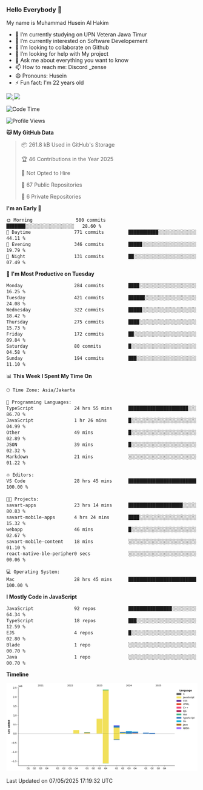 ### Hello Everybody 👋

My name is Muhammad Husein Al Hakim

- 🔭 I’m currently studying on UPN Veteran Jawa Timur
- 🌱 I’m currently interested on Software Developement
- 👯 I’m looking to collaborate on Github
- 🤔 I’m looking for help with My project
- 💬 Ask me about everything you want to know
- 📫 How to reach me: Discord _zense
- 😄 Pronouns: Husein
- ⚡ Fun fact: I'm 22 years old

<p align="left">
<a href="https://github.com/huseinhq">
  <img height="180em" src="https://github-readme-stats-eight-theta.vercel.app/api?username=huseinhq&show_icons=true&theme=algolia&include_all_commits=true&count_private=true"/>
  <img height="180em" src="https://github-readme-stats-eight-theta.vercel.app/api/top-langs/?username=huseinhq&layout=compact&langs_count=8&theme=algolia"/>
</a>
</p>

<!--START_SECTION:waka-->
![Code Time](http://img.shields.io/badge/Code%20Time-2%2C112%20hrs%2041%20mins-blue)

![Profile Views](http://img.shields.io/badge/Profile%20Views-1-blue)

**🐱 My GitHub Data** 

> 📦 261.8 kB Used in GitHub's Storage 
 > 
> 🏆 46 Contributions in the Year 2025
 > 
> 🚫 Not Opted to Hire
 > 
> 📜 67 Public Repositories 
 > 
> 🔑 6 Private Repositories 
 > 
**I'm an Early 🐤** 

```text
🌞 Morning                500 commits         ███████░░░░░░░░░░░░░░░░░░   28.60 % 
🌆 Daytime                771 commits         ███████████░░░░░░░░░░░░░░   44.11 % 
🌃 Evening                346 commits         █████░░░░░░░░░░░░░░░░░░░░   19.79 % 
🌙 Night                  131 commits         ██░░░░░░░░░░░░░░░░░░░░░░░   07.49 % 
```
📅 **I'm Most Productive on Tuesday** 

```text
Monday                   284 commits         ████░░░░░░░░░░░░░░░░░░░░░   16.25 % 
Tuesday                  421 commits         ██████░░░░░░░░░░░░░░░░░░░   24.08 % 
Wednesday                322 commits         █████░░░░░░░░░░░░░░░░░░░░   18.42 % 
Thursday                 275 commits         ████░░░░░░░░░░░░░░░░░░░░░   15.73 % 
Friday                   172 commits         ██░░░░░░░░░░░░░░░░░░░░░░░   09.84 % 
Saturday                 80 commits          █░░░░░░░░░░░░░░░░░░░░░░░░   04.58 % 
Sunday                   194 commits         ███░░░░░░░░░░░░░░░░░░░░░░   11.10 % 
```


📊 **This Week I Spent My Time On** 

```text
🕑︎ Time Zone: Asia/Jakarta

💬 Programming Languages: 
TypeScript               24 hrs 55 mins      ██████████████████████░░░   86.70 % 
JavaScript               1 hr 26 mins        █░░░░░░░░░░░░░░░░░░░░░░░░   04.99 % 
Other                    49 mins             █░░░░░░░░░░░░░░░░░░░░░░░░   02.89 % 
JSON                     39 mins             █░░░░░░░░░░░░░░░░░░░░░░░░   02.32 % 
Markdown                 21 mins             ░░░░░░░░░░░░░░░░░░░░░░░░░   01.22 % 

🔥 Editors: 
VS Code                  28 hrs 45 mins      █████████████████████████   100.00 % 

🐱‍💻 Projects: 
savart-apps              23 hrs 14 mins      ████████████████████░░░░░   80.83 % 
savart-mobile-apps       4 hrs 24 mins       ████░░░░░░░░░░░░░░░░░░░░░   15.32 % 
webapp                   46 mins             █░░░░░░░░░░░░░░░░░░░░░░░░   02.67 % 
savart-mobile-content    18 mins             ░░░░░░░░░░░░░░░░░░░░░░░░░   01.10 % 
react-native-ble-peripher0 secs              ░░░░░░░░░░░░░░░░░░░░░░░░░   00.06 % 

💻 Operating System: 
Mac                      28 hrs 45 mins      █████████████████████████   100.00 % 
```

**I Mostly Code in JavaScript** 

```text
JavaScript               92 repos            ████████████████░░░░░░░░░   64.34 % 
TypeScript               18 repos            ███░░░░░░░░░░░░░░░░░░░░░░   12.59 % 
EJS                      4 repos             █░░░░░░░░░░░░░░░░░░░░░░░░   02.80 % 
Blade                    1 repo              ░░░░░░░░░░░░░░░░░░░░░░░░░   00.70 % 
Java                     1 repo              ░░░░░░░░░░░░░░░░░░░░░░░░░   00.70 % 
```



**Timeline**

![Lines of Code chart](https://raw.githubusercontent.com/HuseinHQ/HuseinHQ/main/assets/bar_graph.png)


 Last Updated on 07/05/2025 17:19:32 UTC
<!--END_SECTION:waka-->
